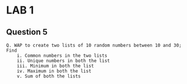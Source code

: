 # LAB 1

## Question 5

    Q. WAP to create two lists of 10 random numbers between 10 and 30; Find
        i. Common numbers in the two lists
        ii. Unique numbers in both the list
        iii. Minimum in both the list
        iv. Maximum in both the list
        v. Sum of both the lists

